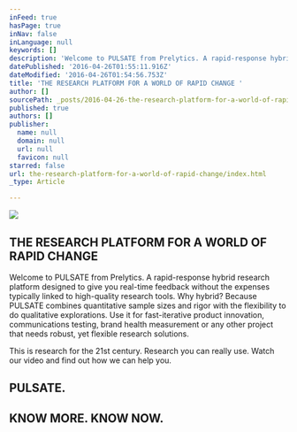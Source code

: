```yaml
---
inFeed: true
hasPage: true
inNav: false
inLanguage: null
keywords: []
description: 'Welcome to PULSATE from Prelytics. A rapid-response hybrid research platform designed to give you real-time feedback without the expenses typically linked to high-quality research tools. Why hybrid? Because PULSATE combines quantitative sample sizes and rigor with the flexibility to do qualitative explorations. Use it for fast-iterative product innovation, communications testing, brand health measurement or any other project that needs robust, yet flexible research solutions.'
datePublished: '2016-04-26T01:55:11.916Z'
dateModified: '2016-04-26T01:54:56.753Z'
title: 'THE RESEARCH PLATFORM FOR A WORLD OF RAPID CHANGE '
author: []
sourcePath: _posts/2016-04-26-the-research-platform-for-a-world-of-rapid-change.md
published: true
authors: []
publisher:
  name: null
  domain: null
  url: null
  favicon: null
starred: false
url: the-research-platform-for-a-world-of-rapid-change/index.html
_type: Article

---
```

![](https://the-grid-user-content.s3-us-west-2.amazonaws.com/74abe101-2a7f-4786-9068-5c8722db7223.png)

## THE RESEARCH PLATFORM FOR A WORLD OF RAPID CHANGE 

Welcome to PULSATE from Prelytics. A rapid-response hybrid research platform designed to give you real-time feedback without the expenses typically linked to high-quality research tools. Why hybrid? Because PULSATE combines quantitative sample sizes and rigor with the flexibility to do qualitative explorations. Use it for fast-iterative product innovation, communications testing, brand health measurement or any other project that needs robust, yet flexible research solutions.

This is research for the 21st century. Research you can really use. Watch our video and find out how we can help you.

## PULSATE.

## KNOW MORE. KNOW NOW.